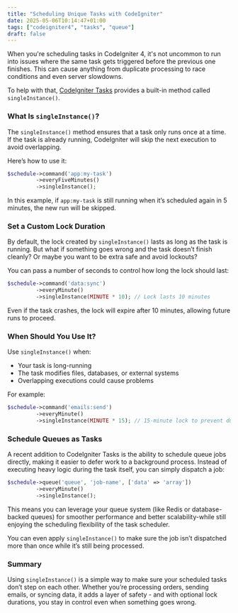```yaml
---
title: "Scheduling Unique Tasks with CodeIgniter"
date: 2025-05-06T10:14:47+01:00
tags: ["codeigniter4", "tasks", "queue"]
draft: false
---
```


When you're scheduling tasks in CodeIgniter 4, it's not uncommon to run into issues where the same task gets triggered before the previous one finishes. This can cause anything from duplicate processing to race conditions and even server slowdowns.

To help with that, [CodeIgniter Tasks](https://github.com/codeigniter4/tasks) provides a built-in method called `singleInstance()`.

<!--more-->

### What Is `singleInstance()`?

The `singleInstance()` method ensures that a task only runs once at a time. If the task is already running, CodeIgniter will skip the next execution to avoid overlapping.

Here’s how to use it:

```php
$schedule->command('app:my-task')
         ->everyFiveMinutes()
         ->singleInstance();
```

In this example, if `app:my-task` is still running when it’s scheduled again in 5 minutes, the new run will be skipped.

### Set a Custom Lock Duration

By default, the lock created by `singleInstance()` lasts as long as the task is running. But what if something goes wrong and the task doesn’t finish cleanly? Or maybe you want to be extra safe and avoid lockouts?

You can pass a number of seconds to control how long the lock should last:

```php
$schedule->command('data:sync')
         ->everyMinute()
         ->singleInstance(MINUTE * 10); // Lock lasts 10 minutes
```

Even if the task crashes, the lock will expire after 10 minutes, allowing future runs to proceed.

### When Should You Use It?

Use `singleInstance()` when:

- Your task is long-running
- The task modifies files, databases, or external systems
- Overlapping executions could cause problems

For example:

```php
$schedule->command('emails:send')
         ->everyMinute()
         ->singleInstance(MINUTE * 15); // 15-minute lock to prevent duplicates
```

### Schedule Queues as Tasks

A recent addition to CodeIgniter Tasks is the ability to schedule queue jobs directly, making it easier to defer work to a background process. Instead of executing heavy logic during the task itself, you can simply dispatch a job:

```php
$schedule->queue('queue', 'job-name', ['data' => 'array'])
         ->everyMinute()
         ->singleInstance();
```

This means you can leverage your queue system (like Redis or database-backed queues) for smoother performance and better scalability-while still enjoying the scheduling flexibility of the task scheduler.

You can even apply `singleInstance()` to make sure the job isn’t dispatched more than once while it’s still being processed.

### Summary

Using `singleInstance()` is a simple way to make sure your scheduled tasks don’t step on each other. Whether you’re processing orders, sending emails, or syncing data, it adds a layer of safety - and with optional lock durations, you stay in control even when something goes wrong.